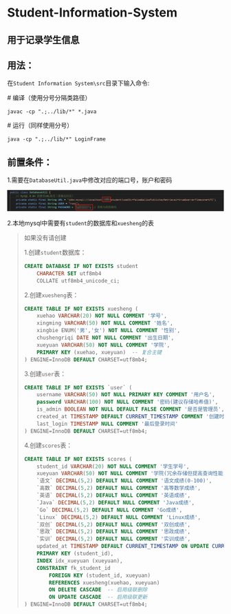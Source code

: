 # Student-Information-System
## 用于记录学生信息

## 用法：

在`Student Information System\src`目录下输入命令:

\# 编译（使用分号分隔类路径）

```
javac -cp ".;../lib/*" *.java
```

\# 运行（同样使用分号）

```
java -cp ".;../lib/*" LoginFrame
```

## 前置条件：

1.需要在`DatabaseUtil.java`中修改对应的端口号，账户和密码

![修改位置](1/image-20250618085310995.png)



2.本地mysql中需要有`student`的数据库和`xuesheng`的表 

> 如果没有请创建
>
> 1.创建`student`数据库：
>
> ```sql
> CREATE DATABASE IF NOT EXISTS student 
>     CHARACTER SET utf8mb4 
>     COLLATE utf8mb4_unicode_ci;
> ```
>
> 2.创建`xuesheng`表：
>
> ```sql
> CREATE TABLE IF NOT EXISTS xuesheng (
>     xuehao VARCHAR(20) NOT NULL COMMENT '学号',
>     xingming VARCHAR(50) NOT NULL COMMENT '姓名',
>     xingbie ENUM('男','女') NOT NULL COMMENT '性别',
>     chushengriqi DATE NOT NULL COMMENT '出生日期',
>     xueyuan VARCHAR(50) NOT NULL COMMENT '学院',
>     PRIMARY KEY (xuehao, xueyuan)  -- 复合主键
> ) ENGINE=InnoDB DEFAULT CHARSET=utf8mb4;
> ```
>
> 3.创建`user`表：
>
> ```sql
> CREATE TABLE IF NOT EXISTS `user` (
>     username VARCHAR(50) NOT NULL PRIMARY KEY COMMENT '用户名',
>     password VARCHAR(100) NOT NULL COMMENT '密码(建议存储哈希值)',
>     is_admin BOOLEAN NOT NULL DEFAULT FALSE COMMENT '是否是管理员',
>     created_at TIMESTAMP DEFAULT CURRENT_TIMESTAMP COMMENT '创建时间',
>     last_login TIMESTAMP NULL COMMENT '最后登录时间'
> ) ENGINE=InnoDB DEFAULT CHARSET=utf8mb4;
> ```
>
> 4.创建`scores`表：
>
> ```sql
> CREATE TABLE IF NOT EXISTS scores (
>     student_id VARCHAR(20) NOT NULL COMMENT '学生学号',
>     xueyuan VARCHAR(50) NOT NULL COMMENT '学院(冗余存储但提高查询性能)',
>     `语文` DECIMAL(5,2) DEFAULT NULL COMMENT '语文成绩(0-100)',
>     `高数` DECIMAL(5,2) DEFAULT NULL COMMENT '高等数学成绩',
>     `英语` DECIMAL(5,2) DEFAULT NULL COMMENT '英语成绩',
>     `Java` DECIMAL(5,2) DEFAULT NULL COMMENT 'Java成绩',
>     `Go` DECIMAL(5,2) DEFAULT NULL COMMENT 'Go成绩',
>     `Linux` DECIMAL(5,2) DEFAULT NULL COMMENT 'Linux成绩',
>     `双创` DECIMAL(5,2) DEFAULT NULL COMMENT '双创成绩',
>     `思政` DECIMAL(5,2) DEFAULT NULL COMMENT '思政成绩',
>     `实训` DECIMAL(5,2) DEFAULT NULL COMMENT '实训成绩',
>     updated_at TIMESTAMP DEFAULT CURRENT_TIMESTAMP ON UPDATE CURRENT_TIMESTAMP COMMENT '更新时间',
>     PRIMARY KEY (student_id),
>     INDEX idx_xueyuan (xueyuan),
>     CONSTRAINT fk_student_id 
>         FOREIGN KEY (student_id, xueyuan) 
>         REFERENCES xuesheng(xuehao, xueyuan)
>         ON DELETE CASCADE  -- 启用级联删除
>         ON UPDATE CASCADE  -- 启用级联更新
> ) ENGINE=InnoDB DEFAULT CHARSET=utf8mb4;
> ```
>
> 
